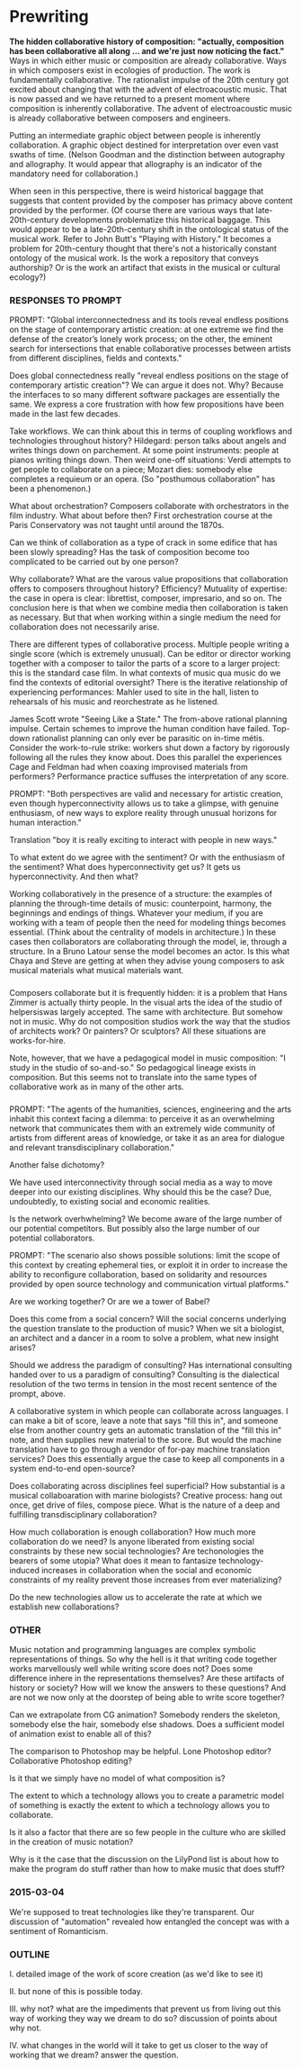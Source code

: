 Prewriting
==========

**The hidden collaborative history of composition: "actually, composition has
been collaborative all along ... and we're just now noticing the fact."** Ways
in which either music or composition are already collaborative. Ways in which
composers exist in ecologies of production. The work is fundamentally
collaborative. The rationalist impulse of the 20th century got excited about
changing that with the advent of electroacoustic music. That is now passed and
we have returned to a present moment where composition is inherently
collaborative. The advent of electroacoustic music is already collaborative
between composers and engineers.

Putting an intermediate graphic object between people is inherently
collaboration. A graphic object destined for interpretation over even vast
swaths of time. (Nelson Goodman and the distinction between autography and
allography. It would appear that allography is an indicator of the mandatory
need for collaboration.)

When seen in this perspective, there is weird historical baggage that suggests
that content provided by the composer has primacy above content provided by the
performer. (Of course there are various ways that late-20th-century
developments problematize this historical baggage. This would appear to be a
late-20th-century shift in the ontological status of the musical work. Refer to
John Butt's "Playing with History." It becomes a problem for 20th-century
thought that there's not a historically constant ontology of the musical work.
Is the work a repository that conveys authorship? Or is the work an artifact
that exists in the musical or cultural ecology?)

### RESPONSES TO PROMPT ###

PROMPT: "Global interconnectedness and its tools reveal endless positions on
the stage of contemporary artistic creation: at one extreme we find the defense
of the creator’s lonely work process; on the other, the eminent search for
intersections that enable collaborative processes between artists from
different disciplines, fields and contexts."

Does global connectedness really "reveal endless positions on the stage of
contemporary artistic creation"? We can argue it does not. Why? Because the
interfaces to so many different software packages are essentially the same. We
express a core frustration with how few propositions have been made in the last
few decades.

Take workflows. We can think about this in terms of coupling workflows and
technologies throughout history? Hildegard: person talks about angels and
writes things down on parchement. At some point instruments: people at pianos
writing things down. Then weird one-off situations: Verdi attempts to get
people to collaborate on a piece; Mozart dies: somebody else completes a
requieum or an opera. (So "posthumous collaboration" has been a phenomenon.)

What about orchestration? Composers collaborate with orchestrators in the film
industry. What about before then? First orchestration course at the Paris
Conservatory was not taught until around the 1870s.

Can we think of collaboration as a type of crack in some edifice that has been
slowly spreading? Has the task of composition become too complicated to be
carried out by one person?

Why collaborate? What are the varous value propositions that collaboration
offers to composers throughout history? Efficiency? Mutuality of expertise: the
case in opera is clear: librettist, composer, impresario, and so on. The
conclusion here is that when we combine media then collaboration is taken as
necessary. But that when working within a single medium the need for
collaboration does not necessarily arise.

There are different types of collaborative process. Multiple people writing a
single score (which is extremely unusual). Can be editor or director working
together with a composer to tailor the parts of a score to a larger project:
this is the standard case film. In what contexts of music qua music do we find
the contexts of editorial oversight? There is the iterative relationship of
experiencing performances: Mahler used to site in the hall, listen to
rehearsals of his music and reorchestrate as he listened.

James Scott wrote "Seeing Like a State." The from-above rational planning
impulse. Certain schemes to improve the human condition have failed. Top-down
rationalist planning can only ever be parasitic on in-time métis. Consider the
work-to-rule strike: workers shut down a factory by rigorously following all
the rules they know about. Does this parallel the experiences Cage and Feldman
had when coaxing improvised materials from performers? Performance practice
suffuses the interpretation of any score.

PROMPT: "Both perspectives are valid and necessary for artistic creation, even
though hyperconnectivity allows us to take a glimpse, with genuine enthusiasm,
of new ways to explore reality through unusual horizons for human interaction."

Translation "boy it is really exciting to interact with people in new ways."

To what extent do we agree with the sentiment? Or with the enthusiasm of the
sentiment? What does hyperconnectivity get us? It gets us hyperconnectivity.
And then what?

Working collaboratively in the presence of a structure: the examples of
planning the through-time details of music: counterpoint, harmony, the
beginnings and endings of things. Whatever your medium, if you are working with
a team of people then the need for modeling things becomes essential. (Think
about the centrality of models in architecture.) In these cases then
collaborators are collaborating through the model, ie, through a structure. In
a Bruno Latour sense the model becomes an actor. Is this what Chaya and Steve
are getting at when they advise young composers to ask musical materials what
musical materials want.

###

Composers collaborate but it is frequently hidden: it is a problem that Hans
Zimmer is actually thirty people. In the visual arts the idea of the studio of
helpersiswas largely accepted. The same with architecture. But somehow not in
music. Why do not composition studios work the way that the studios of
architects work? Or painters? Or sculptors? All these situations are
works-for-hire.

Note, however, that we have a pedagogical model in music composition: "I study
in the studio of so-and-so." So pedagogical lineage exists in composition. But
this seems not to translate into the same types of collaborative work as in
many of the other arts.

###

PROMPT: "The agents of the humanities, sciences, engineering and the arts
inhabit this context facing a dilemma: to perceive it as an overwhelming
network that communicates them with an extremely wide community of artists from
different areas of knowledge, or take it as an area for dialogue and relevant
transdisciplinary collaboration."

Another false dichotomy?

We have used interconnectivity through social media as a way to move deeper
into our existing disciplines. Why should this be the case? Due, undoubtedly,
to existing social and economic realities.

Is the network overhwhelming? We become aware of the large number of our
potential competitors. But possibly also the large number of our potential
collaborators.

PROMPT: "The scenario also shows possible solutions: limit the scope of this
context by creating ephemeral ties, or exploit it in order to increase the
ability to reconfigure collaboration, based on solidarity and resources
provided by open source technology and communication virtual platforms."

Are we working together? Or are we a tower of Babel?

Does this come from a social concern? Will the social concerns underlying the
question translate to the production of music? When we sit a biologist, an
architect and a dancer in a room to solve a problem, what new insight arises?

Should we address the paradigm of consulting? Has international consulting
handed over to us a paradigm of consulting? Consulting is the dialectical
resolution of the two terms in tension in the most recent sentence of the
prompt, above.   

A collaborative system in which people can collaborate across languages. I can
make a bit of score, leave a note that says "fill this in", and someone else
from another country gets an automatic translation of the "fill this in" note,
and then supplies new material to the score. But would the machine translation
have to go through a vendor of for-pay machine translation services? Does this
essentially argue the case to keep all components in a system end-to-end
open-source?

Does collaborating across disciplines feel superficial? How substantial is a
musical collaboaration with marine biologists? Creative process: hang out once,
get drive of files, compose piece. What is the nature of a deep and fulfilling
transdisciplinary collaboration?

How much collaboration is enough collaboration? How much more collaboration do
we need? Is anyone liberated from existing social constraints by these new
social technologies? Are techonologies the bearers of some utopia? What does it
mean to fantasize technology-induced increases in collaboration when the social
and economic constraints of my reality prevent those increases from ever
materializing?

Do the new technologies allow us to accelerate the rate at which we establish
new collaborations?

### OTHER ###

Music notation and programming languages are complex symbolic representations
of things. So why the hell is it that writing code together works marvellously
well while writing score does not? Does some difference inhere in the
representations themselves? Are these artifacts of history or society? How will
we know the answers to these questions? And are not we now only at the doorstep
of being able to write score together?

Can we extrapolate from CG animation? Somebody renders the skeleton, somebody
else the hair, somebody else shadows. Does a sufficient model of animation
exist to enable all of this?

The comparison to Photoshop may be helpful. Lone Photoshop editor?
Collaborative Photoshop editing?

Is it that we simply have no model of what composition is?

The extent to which a technology allows you to create a parametric model of
something is exactly the extent to which a technology allows you to
collaborate.

Is it also a factor that there are so few people in the culture who are skilled
in the creation of music notation?

Why is it the case that the discussion on the LilyPond list is about how to
make the program do stuff rather than how to make music that does stuff?

### 2015-03-04 ###

We're supposed to treat technologies like they're transparent. Our discussion
of "automation" revealed how entangled the concept was with a sentiment of
Romanticism.

### OUTLINE ###

I. detailed image of the work of score creation (as we'd like to see it)

II. but none of this is possible today.

III. why not? what are the impediments that prevent us from living out this
way of working they way we dream to do so? discussion of points about why not.

IV. what changes in the world will it take to get us closer to the way of
working that we dream? answer the question.